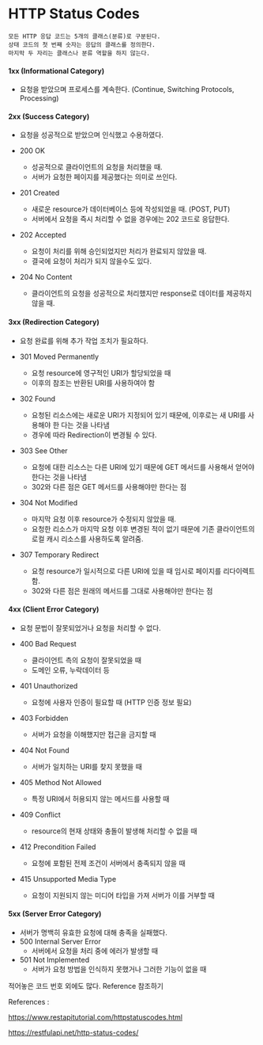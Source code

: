# HTTP Status Codes

```
모든 HTTP 응답 코드는 5개의 클래스(분류)로 구분된다.
상태 코드의 첫 번째 숫자는 응답의 클래스를 정의한다.
마지막 두 자리는 클래스나 분류 역할을 하지 않는다.
```

#### 1xx (Informational Category)

- 요청을 받았으며 프로세스를 계속한다. (Continue, Switching Protocols, Processing)

#### 2xx (Success Category)

- 요청을 성공적으로 받았으며 인식했고 수용하였다.

- 200 OK
  - 성공적으로 클라이언트의 요청을 처리했을 때.
  - 서버가 요청한 페이지를 제공했다는 의미로 쓰인다. 
- 201 Created
  - 새로운 resource가 데이터베이스 등에 작성되었을 때. (POST, PUT)
  - 서버에서 요청을 즉시 처리할 수 없을 경우에는 202 코드로 응답한다.
- 202 Accepted
  - 요청이 처리를 위해 승인되었지만 처리가 완료되지 않았을 때.
  - 결국에 요청이 처리가 되지 않을수도 있다.
- 204 No Content
  - 클라이언트의 요청을 성공적으로 처리했지만 response로 데이터를 제공하지 않을 때.

#### 3xx (Redirection Category)

- 요청 완료를 위해 추가 작업 조치가 필요하다.

- 301 Moved Permanently
  - 요청 resource에 영구적인 URI가 할당되었을 때
  - 이후의 참조는 반환된 URI를 사용하여야 함
- 302 Found
  - 요청된 리소스에는 새로운 URI가 지정되어 있기 때문에, 이후로는 새 URI를 사용해야 한 다는 것을 나타냄
  - 경우에 따라 Redirection이 변경될 수 있다.
- 303 See Other
  - 요청에 대한 리소스는 다른 URI에 있기 때문에 GET 메서드를 사용해서 얻어야 한다는 것을 나타냄
  - 302와 다른 점은 GET 메서드를 사용해야만 한다는 점
- 304 Not Modified
  - 마지막 요청 이후 resource가 수정되지 않았을 때.
  - 요청한 리소스가 마지막 요청 이후 변경된 적이 없기 때문에 기존 클라이언트의 로컬 캐시 리소스를 사용하도록 알려줌.
- 307 Temporary Redirect
  - 요청 resource가 일시적으로 다른 URI에 있을 때 임시로 페이지를 리다이렉트 함.
  - 302와 다른 점은 원래의 메서드를 그대로 사용해야만 한다는 점

#### 4xx (Client Error Category)

- 요청 문법이 잘못되었거나 요청을 처리할 수 없다.

- 400 Bad Request
  - 클라이언트 측의 요청이 잘못되었을 때
  - 도메인 오류, 누락데이터 등
- 401 Unauthorized
  - 요청에 사용자 인증이 필요할 때 (HTTP 인증 정보 필요)
- 403 Forbidden
  - 서버가 요청을 이해했지만 접근을 금지할 때
- 404 Not Found
  - 서버가 일치하는 URI를 찾지 못했을 때
- 405 Method Not Allowed
  - 특정 URI에서 허용되지 않는 메서드를 사용할 때
- 409 Conflict
  - resource의 현재 상태와 충돌이 발생해 처리할 수 없을 때
- 412 Precondition Failed
  - 요청에 포함된 전제 조건이 서버에서 충족되지 않을 때
- 415 Unsupported Media Type
  - 요청이 지원되지 않는 미디어 타입을 가져 서버가 이를 거부할 때

#### 5xx (Server Error Category)

- 서버가 명백히 유효한 요청에 대해 충족을 실패했다.
- 500 Internal Server Error
  - 서버에서 요청을 처리 중에 에러가 발생할 때
- 501 Not Implemented
  - 서버가 요청 방법을 인식하지 못했거나 그러한 기능이 없을 때



적어놓은 코드 번호 외에도 많다. Reference 참조하기

References : 

https://www.restapitutorial.com/httpstatuscodes.html

https://restfulapi.net/http-status-codes/

